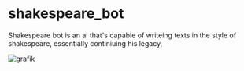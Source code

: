 # shakespeare_bot
Shakespeare bot is an ai that's capable of writeing texts in the style of shakespeare, essentially continiuing his legacy,


![grafik](https://github.com/rergr/shakespeare_bot/assets/132651459/d13c4ebe-ce6f-4d8f-ba91-607e187de39c)
